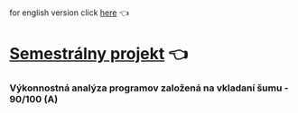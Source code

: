 for english version click [here](README-en.md) :point_left:

# [Semestrálny projekt](https://www.fit.vut.cz/study/course/14151/.cs) :point_left:

### Výkonnostná analýza programov založená na vkladaní šumu - 90/100 (A)